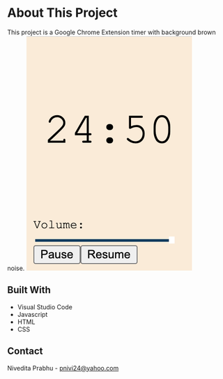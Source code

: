 # About This Project
This project is a Google Chrome Extension timer with background brown noise.
![alt text](ExtensionPopup.png)

## Built With
- Visual Studio Code
- Javascript
- HTML
- CSS

## Contact
Nivedita Prabhu - pnivi24@yahoo.com
